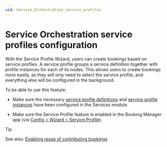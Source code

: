 ```yaml
---
uid: Service_Orchestration_service_profiles
---
```


# Service Orchestration service profiles configuration

With the Service Profile Wizard, users can create bookings based on service profiles. A service profile groups a service definition together with profile instances for each of its nodes. This allows users to create bookings more easily, as they will only need to select the service profile, and everything else will be configured in the background.

To be able to use this feature:

- Make sure the necessary [service profile definitions](xref:SRM_Services_profiles#configuring-service-profile-definitions) and [service profile instances](xref:SRM_Services_profiles#configuring-service-profile-instances) have been configured in the Services module.

- Make sure the Service Profile feature is enabled in the Booking Manager app (via [Config > Wizard > Service Profile](xref:Booking_Manager_Config_tab#type-of-wizard-settings)).

> [!TIP]
> See also: [Enabling reuse of contributing bookings](xref:Service_Orchestration_service_definition_advanced#enabling-reuse-of-contributing-bookings)
